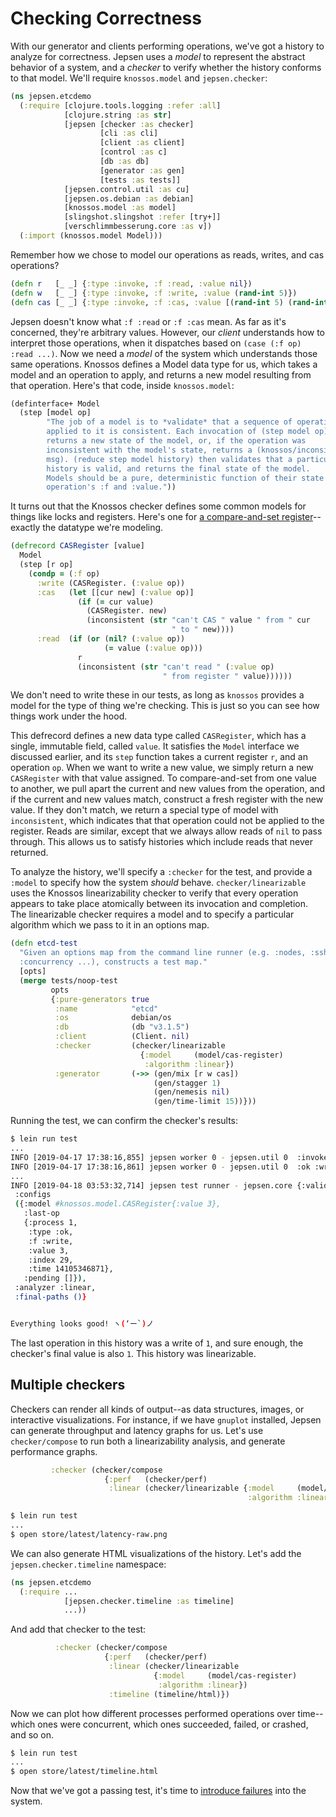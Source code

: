 # Checking Correctness

With our generator and clients performing operations, we've got a history to
analyze for correctness. Jepsen uses a *model* to represent the abstract
behavior of a system, and a *checker* to verify whether the history conforms to
that model. We'll require `knossos.model` and `jepsen.checker`:

```clj
(ns jepsen.etcdemo
  (:require [clojure.tools.logging :refer :all]
            [clojure.string :as str]
            [jepsen [checker :as checker]
                    [cli :as cli]
                    [client :as client]
                    [control :as c]
                    [db :as db]
                    [generator :as gen]
                    [tests :as tests]]
            [jepsen.control.util :as cu]
            [jepsen.os.debian :as debian]
            [knossos.model :as model]
            [slingshot.slingshot :refer [try+]]
            [verschlimmbesserung.core :as v])
  (:import (knossos.model Model)))
```

Remember how we chose to model our operations as reads, writes, and cas operations?

```clj
(defn r   [_ _] {:type :invoke, :f :read, :value nil})
(defn w   [_ _] {:type :invoke, :f :write, :value (rand-int 5)})
(defn cas [_ _] {:type :invoke, :f :cas, :value [(rand-int 5) (rand-int 5)]})
```

Jepsen doesn't know what `:f :read` or `:f :cas` mean. As far as it's
concerned, they're arbitrary values. However, our *client* understands how to
interpret those operations, when it dispatches based on `(case (:f op) :read
...)`. Now we need a *model* of the system which understands those same
operations. Knossos defines a Model data type for us, which takes a model and an
operation to apply, and returns a new model resulting from that operation. Here's that code, inside `knossos.model`:

```clj
(definterface+ Model
  (step [model op]
        "The job of a model is to *validate* that a sequence of operations
        applied to it is consistent. Each invocation of (step model op)
        returns a new state of the model, or, if the operation was
        inconsistent with the model's state, returns a (knossos/inconsistent
        msg). (reduce step model history) then validates that a particular
        history is valid, and returns the final state of the model.
        Models should be a pure, deterministic function of their state and an
        operation's :f and :value."))
```

It turns out that the Knossos checker defines some common models for things
like locks and registers. Here's one for [a compare-and-set register](https://github.com/jepsen-io/knossos/blob/443a5a081c76be315eb01c7990cc7f1d9e41ed9b/src/knossos/model.clj#L66-L80)--exactly the datatype we're modeling.

```clj
(defrecord CASRegister [value]
  Model
  (step [r op]
    (condp = (:f op)
      :write (CASRegister. (:value op))
      :cas   (let [[cur new] (:value op)]
               (if (= cur value)
                 (CASRegister. new)
                 (inconsistent (str "can't CAS " value " from " cur
                                    " to " new))))
      :read  (if (or (nil? (:value op))
                     (= value (:value op)))
               r
               (inconsistent (str "can't read " (:value op)
                                  " from register " value))))))
```

We don't need to write these in our tests, as long as `knossos` provides a
model for the type of thing we're checking. This is just so you can see how
things work under the hood.

This defrecord defines a new data type called `CASRegister`, which has a
single, immutable field, called `value`. It satisfies the `Model` interface we
discussed earlier, and its `step` function takes a current register `r`, and an
operation `op`. When we want to write a new value, we simply return a new
`CASRegister` with that value assigned. To compare-and-set from one value to
another, we pull apart the current and new values from the operation, and if
the current and new values match, construct a fresh register with the new
value. If they don't match, we return a special type of model with
`inconsistent`, which indicates that that operation could not be applied to the
register. Reads are similar, except that we always allow reads of `nil` to pass
through. This allows us to satisfy histories which include reads that never
returned.

To analyze the history, we'll specify a `:checker` for the test, and provide a
`:model` to specify how the system *should* behave. `checker/linearizable` uses
the Knossos linearizability checker to verify that every operation appears to
take place atomically between its invocation and completion. The linearizable
checker requires a model and to specify a particular algorithm which we pass to
it in an options map.

```clj
(defn etcd-test
  "Given an options map from the command line runner (e.g. :nodes, :ssh,
  :concurrency ...), constructs a test map."
  [opts]
  (merge tests/noop-test
         opts
         {:pure-generators true
          :name            "etcd"
          :os              debian/os
          :db              (db "v3.1.5")
          :client          (Client. nil)
          :checker         (checker/linearizable
                             {:model     (model/cas-register)
                              :algorithm :linear})
          :generator       (->> (gen/mix [r w cas])
                                (gen/stagger 1)
                                (gen/nemesis nil)
                                (gen/time-limit 15))}))
```

Running the test, we can confirm the checker's results:

```bash
$ lein run test
...
INFO [2019-04-17 17:38:16,855] jepsen worker 0 - jepsen.util 0  :invoke :write  1
INFO [2019-04-17 17:38:16,861] jepsen worker 0 - jepsen.util 0  :ok :write  1
...
INFO [2019-04-18 03:53:32,714] jepsen test runner - jepsen.core {:valid? true,
 :configs
 ({:model #knossos.model.CASRegister{:value 3},
   :last-op
   {:process 1,
    :type :ok,
    :f :write,
    :value 3,
    :index 29,
    :time 14105346871},
   :pending []}),
 :analyzer :linear,
 :final-paths ()}


Everything looks good! ヽ(‘ー`)ノ
```

The last operation in this history was a write of `1`, and sure enough, the
checker's final value is also `1`. This history was linearizable.

## Multiple checkers

Checkers can render all kinds of output--as data structures, images, or
interactive visualizations. For instance, if we have `gnuplot` installed,
Jepsen can generate throughput and latency graphs for us. Let's use
`checker/compose` to run both a linearizability analysis, and generate
performance graphs.

```clj
         :checker (checker/compose
                     {:perf   (checker/perf)
                      :linear (checker/linearizable {:model     (model/cas-register)
                                                     :algorithm :linear})})
```

```bash
$ lein run test
...
$ open store/latest/latency-raw.png
```

We can also generate HTML visualizations of the history. Let's add the `jepsen.checker.timeline` namespace:

```clj
(ns jepsen.etcdemo
  (:require ...
            [jepsen.checker.timeline :as timeline]
            ...))
```

And add that checker to the test:

```clj
          :checker (checker/compose
                     {:perf   (checker/perf)
                      :linear (checker/linearizable
                                {:model     (model/cas-register)
                                 :algorithm :linear})
                      :timeline (timeline/html)})
```

Now we can plot how different processes performed operations over time--which
ones were concurrent, which ones succeeded, failed, or crashed, and so on.

```bash
$ lein run test
...
$ open store/latest/timeline.html
```

Now that we've got a passing test, it's time to [introduce
failures](05-nemesis.md) into the system.
